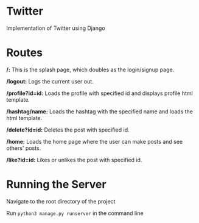 # Twitter
Implementation of Twitter using Django 

# Routes 
__/:__ This is the splash page, which doubles as the login/signup page.

__/logout:__ Logs the current user out.
 
__/profile?id=id:__ Loads the profile with specified id and displays profile html template.

__/hashtag/name:__ Loads the hashtag with the specified name and loads the html template.

__/delete?id=id:__ Deletes the post with specified id.

__/home:__ Loads the home page where the user can make posts and see others' posts. 

__/like?id=id:__ Likes or unlikes the post with specified id.

# Running the Server
Navigate to the root directory of the project

Run `python3 manage.py runserver` in the command line
